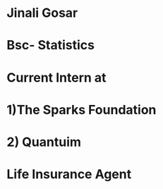# Jinali Gosar
# Bsc- Statistics
# Current Intern at 
#  1)The Sparks Foundation
#  2) Quantuim
# Life Insurance Agent 
                    
